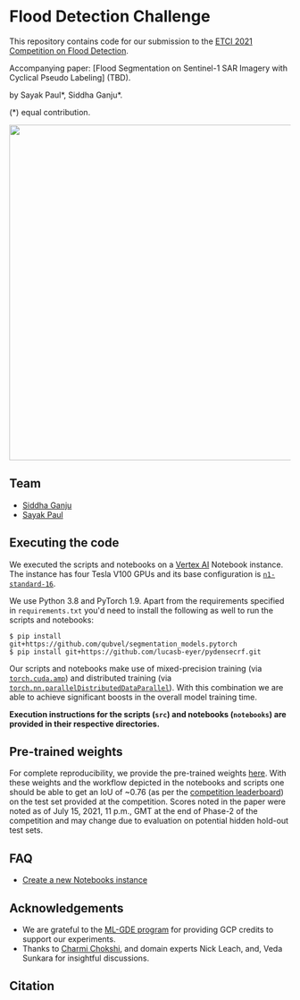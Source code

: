 # Flood Detection Challenge

This repository contains code for our submission to the [ETCI 2021 Competition on Flood Detection](https://competitions.codalab.org/competitions/30440). 


Accompanying paper: [Flood Segmentation on Sentinel-1 SAR Imagery with Cyclical Pseudo Labeling] (TBD).

by Sayak Paul\*, Siddha Ganju\*.

(\*) equal contribution.

<div align="center">
	<img src="https://i.ibb.co/X7chPyT/pipeline.png" width=600>
</div>


## Team 

* [Siddha Ganju](http://sidgan.github.io/siddhaganju)
* [Sayak Paul](https://sayak.dev)


## Executing the code

We executed the scripts and notebooks on a [Vertex AI](https://cloud.google.com/vertex-ai) Notebook instance. The instance has four
Tesla V100 GPUs and its base configuration is [`n1-standard-16`](https://cloud.google.com/compute/docs/machine-types).

We use Python 3.8 and PyTorch 1.9. Apart from the requirements specified in `requirements.txt` you'd need to install the following
as well to run the scripts and notebooks:

```shell
$ pip install git+https://github.com/qubvel/segmentation_models.pytorch
$ pip install git+https://github.com/lucasb-eyer/pydensecrf.git
```

Our scripts and notebooks make use of mixed-precision training (via [`torch.cuda.amp`](https://pytorch.org/docs/stable/notes/amp_examples.html)) and distributed training (via [`torch.nn.parallelDistributedDataParallel`](https://pytorch.org/docs/stable/generated/torch.nn.parallel.DistributedDataParallel.html)). With this combination we are able to achieve significant boosts in the overall model training time.

**Execution instructions for the scripts (`src`) and notebooks (`notebooks`) are provided in their respective directories.** 

## Pre-trained weights

For complete reproducibility, we provide the pre-trained weights [here](https://github.com/sidgan/ETCI-2021-Competition-on-Flood-Detection/releases/download/v1.0.0/pretrained_weights.tar.gz). With these weights and the workflow depicted in the notebooks and scripts one should be able to get an IoU of ~0.76 (as per the [competition leaderboard](https://competitions.codalab.org/competitions/30440#results)) on the test set provided at the competition. Scores noted in the paper were noted as of July 15, 2021, 11 p.m., GMT at the end of Phase-2 of the competition and may change due to evaluation on potential hidden hold-out test sets. 

## FAQ

- [Create a new Notebooks instance](https://cloud.google.com/notebooks/docs/create-new)

## Acknowledgements

* We are grateful to the [ML-GDE program](https://developers.google.com/programs/experts/) for providing GCP credits to support our experiments. 
* Thanks to [Charmi Chokshi](https://in.linkedin.com/in/charmichokshi), and domain experts Nick Leach, and, Veda Sunkara for insightful discussions.

## Citation

```

```
